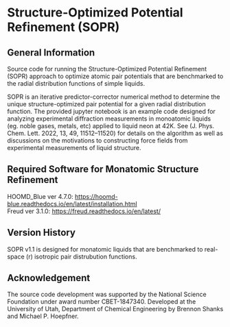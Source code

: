 # Structure-Optimized Potential Refinement (SOPR)

## General Information
Source code for running the Structure-Optimized Potential Refinement (SOPR) approach to optimize atomic pair potentials that are benchmarked to the radial distribution functions of simple liquids. 

SOPR is an iterative predictor-corrector numerical method to determine the unique structure-optimized pair potential for a given radial distribution function. The provided jupyter notebook is an example code designed for analyzing experimental diffraction measurements in monoatomic liquids (eg. noble gases, metals, etc) applied to liquid neon at 42K. See (J. Phys. Chem. Lett. 2022, 13, 49, 11512–11520) for details on the algorithm as well as discussions on the motivations to constructing force fields from experimental measurements of liquid structure.    

## Required Software for Monatomic Structure Refinement
HOOMD_Blue ver 4.7.0: https://hoomd-blue.readthedocs.io/en/latest/installation.html <br />
Freud ver 3.1.0: https://freud.readthedocs.io/en/latest/ <br />

## Version History
SOPR v1.1 is designed for monatomic liquids that are benchmarked to real-space (r) isotropic pair distrubution functions. 

## Acknowledgement
The source code development was supported by the National Science Foundation under award number CBET-1847340. Developed at the University of Utah, Department of Chemical Engineering by Brennon Shanks and Michael P. Hoepfner.  
